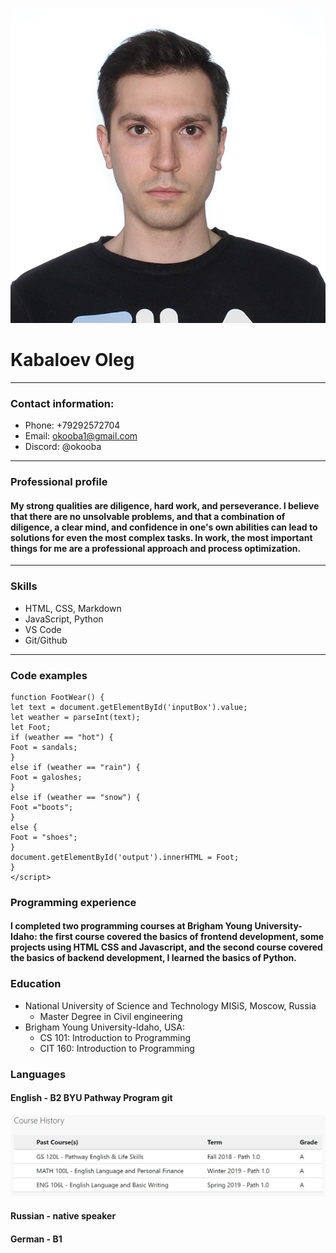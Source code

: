 ![photo](logo.png.png)
# Kabaloev Oleg
---
### Contact information:
 * Phone: +79292572704
 * Email: okooba1@gmail.com
 * Discord: @okooba
---
### Professional profile
#### My strong qualities are diligence, hard work, and perseverance. I believe that there are no unsolvable problems, and that a combination of diligence, a clear mind, and confidence in one's own abilities can lead to solutions for even the most complex tasks. In work, the most important things for me are a professional approach and process optimization.
---
### Skills
* HTML, CSS, Markdown
* JavaScript, Python
* VS Code
* Git/Github
 ---
 
 
 ### Code examples 
```
function FootWear() {
let text = document.getElementById('inputBox').value;
let weather = parseInt(text);
let Foot;
if (weather == "hot") {
Foot = sandals;
} 
else if (weather == "rain") { 
Foot = galoshes;
} 
else if (weather == "snow") {
Foot ="boots";
} 
else { 
Foot = "shoes";
} 
document.getElementById('output').innerHTML = Foot;
} 
</script> 
```


### Programming experience
#### I completed two programming courses at Brigham Young University-Idaho: the first course covered the basics of frontend development, some projects using HTML CSS and Javascript, and the second course covered the basics of backend development, I learned the basics of Python.
### Education 
* National University of Science and Technology MISiS, Moscow, Russia
    + Master Degree in Civil engineering 
* Brigham Young University-Idaho, USA:
    + CS 101: Introduction to Programming
    + CIT 160: Introduction to Programming
### Languages 
#### English - B2 BYU Pathway Program git 
![photo](english.png)
#### Russian - native speaker 
#### German - B1 
